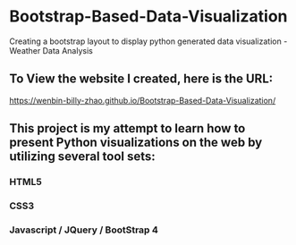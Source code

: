# Bootstrap-Based-Data-Visualization
Creating a bootstrap layout to display python generated data visualization - Weather Data Analysis

## To View the website I created, here is the URL:
https://wenbin-billy-zhao.github.io/Bootstrap-Based-Data-Visualization/

## This project is my attempt to learn how to present Python visualizations on the web by utilizing several tool sets:
### HTML5
### CSS3
### Javascript / JQuery / BootStrap 4
